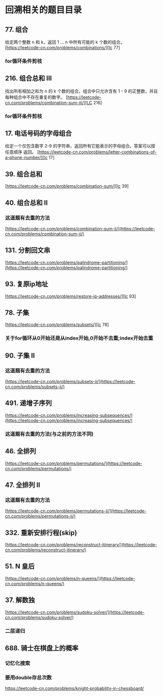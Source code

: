 # 回溯相关的题目目录

## 77. 组合

给定两个整数 n 和 k，返回 1 ... n 中所有可能的 k 个数的组合。  
[https://leetcode-cn.com/problems/combinations/][lc 77]

### for循环条件剪枝

[lc 77]: https://leetcode-cn.com/problems/combinations/

## 216. 组合总和 III

找出所有相加之和为 n 的 k 个数的组合。组合中只允许含有 1 - 9 的正整数，并且每种组合中不存在重复的数字。
[https://leetcode-cn.com/problems/combination-sum-iii/][LC 216]

[LC 216]: https://leetcode-cn.com/problems/combination-sum-iii/

### for循环条件剪枝

## 17. 电话号码的字母组合

给定一个仅包含数字 2-9 的字符串，返回所有它能表示的字母组合。答案可以按 任意顺序 返回。
[https://leetcode-cn.com/problems/letter-combinations-of-a-phone-number/][lc 17]

[lc 17]: https://leetcode-cn.com/problems/letter-combinations-of-a-phone-number/

## 39. 组合总和

[https://leetcode-cn.com/problems/combination-sum/][lc 39]

[lc 39]: https://leetcode-cn.com/problems/combination-sum/

## 40. 组合总和 II

### 这道题有去重的方法

[https://leetcode-cn.com/problems/combination-sum-ii/](https://leetcode-cn.com/problems/combination-sum-ii/)

## 131. 分割回文串

[https://leetcode-cn.com/problems/palindrome-partitioning/](https://leetcode-cn.com/problems/palindrome-partitioning/)

## 93. 复原ip地址

[https://leetcode-cn.com/problems/restore-ip-addresses/][lc 93]

[lc 93]: https://leetcode-cn.com/problems/restore-ip-addresses/

## 78. 子集

[https://leetcode-cn.com/problems/subsets/][lc 78]

### 关于for循环从0开始还是从index开始,0开始不去重;index开始去重

[lc 78]: https://leetcode-cn.com/problems/subsets/

## 90. 子集 II

### 这道题有去重的方法

[https://leetcode-cn.com/problems/subsets-ii/](https://leetcode-cn.com/problems/subsets-ii/)

## 491. 递增子序列

[https://leetcode-cn.com/problems/increasing-subsequences/](https://leetcode-cn.com/problems/increasing-subsequences/)

### 这道题有去重的方法(与之前的方法不同)

## 46. 全排列

[https://leetcode-cn.com/problems/permutations/](https://leetcode-cn.com/problems/permutations/)

## 47. 全排列 II

### 这道题有去重的方法

[https://leetcode-cn.com/problems/permutations-ii/](https://leetcode-cn.com/problems/permutations-ii/)

## 332. 重新安排行程(skip)

[https://leetcode-cn.com/problems/reconstruct-itinerary/](https://leetcode-cn.com/problems/reconstruct-itinerary/)

## 51. N 皇后

[https://leetcode-cn.com/problems/n-queens/](https://leetcode-cn.com/problems/n-queens/)

## 37. 解数独

[https://leetcode-cn.com/problems/sudoku-solver/](https://leetcode-cn.com/problems/sudoku-solver/)

### 二层递归

## 688. 骑士在棋盘上的概率

### 记忆化搜索

### 要用double存总次数

https://leetcode-cn.com/problems/knight-probability-in-chessboard/